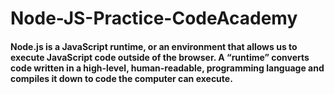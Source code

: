 # Node-JS-Practice-CodeAcademy
<h4>Node.js is a JavaScript runtime, or an environment that allows us to execute JavaScript code outside of the browser. A “runtime” converts code written in a high-level, human-readable, programming language and compiles it down to code the computer can execute.</h4>
